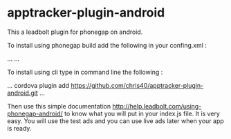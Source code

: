 # apptracker-plugin-android
This a leadbolt plugin for phonegap on android. 

To install using phonegap build add the following in your confing.xml :

... <plugin spec="https://github.com/chris40/apptracker-plugin-android.git" source="git" /> ...

To install using cli type in command line the following :

... cordova plugin add https://github.com/chris40/apptracker-plugin-android.git ...

Then use this simple documentation http://help.leadbolt.com/using-phonegap-android/ to know what you will put in your index.js file. It is very easy. You will use the test ads and you can use live ads later when your app is ready.  
